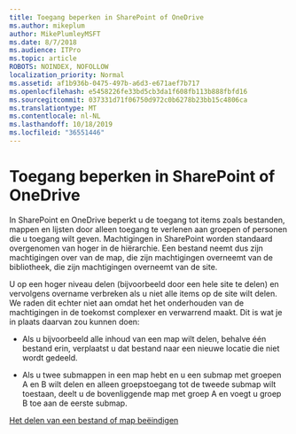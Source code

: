 ```yaml
---
title: Toegang beperken in SharePoint of OneDrive
ms.author: mikeplum
author: MikePlumleyMSFT
ms.date: 8/7/2018
ms.audience: ITPro
ms.topic: article
ROBOTS: NOINDEX, NOFOLLOW
localization_priority: Normal
ms.assetid: af1b936b-0475-497b-a6d3-e671aef7b717
ms.openlocfilehash: e5458226fe33bd5cb3da1f608fb113b888fbfd16
ms.sourcegitcommit: 037331d71f06750d972c0b6278b23bb15c4806ca
ms.translationtype: MT
ms.contentlocale: nl-NL
ms.lasthandoff: 10/18/2019
ms.locfileid: "36551446"
---
```

# <a name="restrict-access-in-sharepoint-or-onedrive"></a>Toegang beperken in SharePoint of OneDrive

In SharePoint en OneDrive beperkt u de toegang tot items zoals bestanden, mappen en lijsten door alleen toegang te verlenen aan groepen of personen die u toegang wilt geven. Machtigingen in SharePoint worden standaard overgenomen van hoger in de hiërarchie. Een bestand neemt dus zijn machtigingen over van de map, die zijn machtigingen overneemt van de bibliotheek, die zijn machtigingen overneemt van de site.
  
U op een hoger niveau delen (bijvoorbeeld door een hele site te delen) en vervolgens overname verbreken als u niet alle items op de site wilt delen. We raden dit echter niet aan omdat het het onderhouden van de machtigingen in de toekomst complexer en verwarrend maakt. Dit is wat je in plaats daarvan zou kunnen doen:
  
- Als u bijvoorbeeld alle inhoud van een map wilt delen, behalve één bestand erin, verplaatst u dat bestand naar een nieuwe locatie die niet wordt gedeeld.
    
- Als u twee submappen in een map hebt en u een submap met groepen A en B wilt delen en alleen groepstoegang tot de tweede submap wilt toestaan, deelt u de bovenliggende map met groep A en voegt u groep B toe aan de eerste submap.
    
[Het delen van een bestand of map beëindigen](https://go.microsoft.com/fwlink/?linkid=2008861)
  

